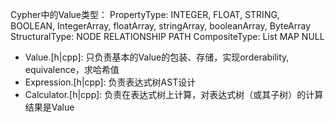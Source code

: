 Cypher中的Value类型：
PropertyType: INTEGER, FLOAT, STRING, BOOLEAN, IntegerArray, floatArray, stringArray, booleanArray, ByteArray
StructuralType: NODE RELATIONSHIP PATH
CompositeType: List MAP
NULL

+ Value.[h|cpp]: 只负责基本的Value的包装、存储，实现orderability, equivalence，求哈希值
+ Expression.[h|cpp]: 负责表达式树AST设计
+ Calculator.[h|cpp]: 负责在表达式树上计算，对表达式树（或其子树）的计算结果是Value